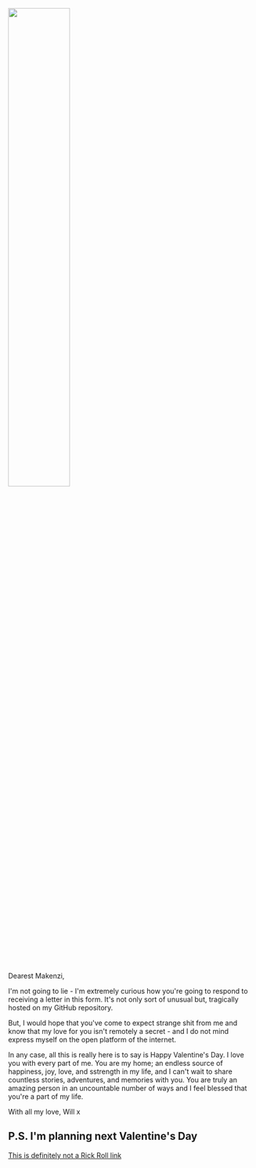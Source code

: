 <img src="https://static.toiimg.com/thumb/msid-89540777,imgsize-36896,width-800,height-600,resizemode-75/89540777.jpg" style="width: 50%; height: auto;"/>

Dearest Makenzi,

I'm not going to lie - I'm extremely curious how you're going to respond to receiving a letter in this form. It's not only sort of unusual but, tragically hosted on my GitHub repository.

But, I would hope that you've come to expect strange shit from me and know that my love for you isn't remotely a secret - and I do not mind express myself on the open platform of the internet.

In any case, all this is really here is to say is Happy Valentine's Day. I love you with every part of me. You are my home; an endless source of happiness, joy, love, and sstrength in my life, and I can't wait to share countless stories, adventures, and memories with you. You are truly an amazing person in an uncountable number of ways and I feel blessed that you're a part of my life.

With all my love,
Will x

## P.S. I'm planning next Valentine's Day
[This is definitely not a Rick Roll link](https://www.youtube.com/watch?v=co47u19cbds&ab_channel=ThePetCollective)
